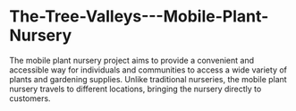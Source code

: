 # The-Tree-Valleys---Mobile-Plant-Nursery
The mobile plant nursery project aims to provide a convenient and accessible way for individuals and communities to access a wide variety of plants and gardening supplies. Unlike traditional nurseries, the mobile plant nursery travels to different locations, bringing the nursery directly to customers.
